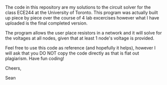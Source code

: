 The code in this repository are my solutions to the circuit solver for the class ECE244 at the University of Toronto. This program was actually built up piece by piece over the course of 4 lab excercises however what I have uploaded is the final completed version.

The program allows the user place resistors in a network and it will solve for the voltages at all nodes, given that at least 1 node's voltage is provided.


Feel free to use this code as reference (and hopefully it helps), however I will ask that you DO NOT copy the code directly as that is flat out plagiarism. Have fun coding!

Cheers,

Sean
